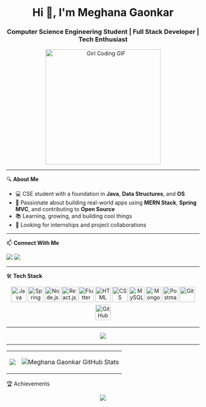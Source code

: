 
<h1 align="center">Hi 👋, I'm Meghana Gaonkar</h1>
<h3 align="center">Computer Science Engineering Student | Full Stack Developer | Tech Enthusiast</h3>

<p align="center">
  <img src="https://media.giphy.com/media/LMcB8XospGZO8UQq87/giphy.gif" width="300" alt="Girl Coding GIF" />
</p>


---

🔍 **About Me**  
- 💻 CSE student with a foundation in **Java**, **Data Structures**, and **OS**  
- 🌱 Passionate about building real-world apps using **MERN Stack**, **Spring MVC**, and contributing to **Open Source**
- 📚 Learning, growing, and building cool things  
- 🤝 Looking for internships and project collaborations

---

📫 **Connect With Me**  
<p>
  <a href="https://www.linkedin.com/in/meghana-gaonkar-415653282/"><img src="https://img.shields.io/badge/LinkedIn-blue?logo=linkedin&style=flat" /></a>
  <a href="mailto:meghanadgaonkar04@gmail.com"><img src="https://img.shields.io/badge/Gmail-D14836?style=flat&logo=gmail&logoColor=white" /></a>
</p>

---

🛠️ **Tech Stack**  

<!--<p align="center">
  <img src="https://img.icons8.com/color/96/000000/java-coffee-cup-logo.png" alt="Java" width="40"/>
  <img src="https://img.icons8.com/color/96/000000/spring-logo.png" alt="Spring Boot" width="40"/>
  <img src="https://img.icons8.com/external-tal-revivo-shadow-tal-revivo/96/000000/external-nodejs-is-an-open-source-cross-platform-javascript-run-time-environment-logo-shadow-tal-revivo.png" alt="Node.js" width="40"/>
  <img src="https://img.icons8.com/color/96/000000/react-native.png" alt="React.js" width="40"/>
  <img src="https://img.icons8.com/color/96/000000/flutter.png" alt="Flutter" width="40"/>
  <img src="https://img.icons8.com/ios-filled/100/000000/mysql-logo.png" alt="MySQL" width="40"/>
  <img src="https://img.icons8.com/color/96/000000/mongodb.png" alt="MongoDB" width="40"/>
  <img src="https://img.icons8.com/color/96/000000/postman-api.png" alt="Postman" width="40"/>
  <img src="https://img.icons8.com/color/96/000000/html-5.png" alt="HTML" width="40"/>
  <img src="https://img.icons8.com/color/96/000000/css3.png" alt="CSS" width="40"/>
  <img src="https://img.icons8.com/ios-glyphs/90/000000/github.png" alt="GitHub" width="40"/>
  <img src="https://img.icons8.com/color/96/000000/git.png" alt="Git" width="40"/>
</p>-->

<p align="center">
  <img src="https://img.icons8.com/color/48/java-coffee-cup-logo.png" alt="Java" width="40"/>
  <img src="https://img.icons8.com/color/48/spring-logo.png" alt="Spring Boot" width="40"/>
  <img src="https://img.icons8.com/color/48/nodejs.png" alt="Node.js" width="40"/>
  <img src="https://img.icons8.com/offices/40/react.png" alt="React.js" width="40"/>
  <img src="https://img.icons8.com/color/48/flutter.png" alt="Flutter" width="40"/>
  <img src="https://img.icons8.com/color/48/html-5.png" alt="HTML" width="40"/>
  <img src="https://img.icons8.com/color/48/css3.png" alt="CSS" width="40"/>
  <img src="https://img.icons8.com/fluency/48/mysql-logo.png" alt="MySQL" width="40"/>
  <img src="https://img.icons8.com/external-tal-revivo-color-tal-revivo/48/external-mongodb-a-cross-platform-document-oriented-database-program-logo-color-tal-revivo.png" alt="MongoDB" width="40"/>
  <img src="https://img.icons8.com/external-tal-revivo-shadow-tal-revivo/48/external-postman-is-the-only-complete-api-development-environment-logo-shadow-tal-revivo.png" alt="Postman" width="40"/>
  <img src="https://img.icons8.com/color/48/git.png" alt="Git" width="40"/>
  <img src="https://img.icons8.com/ios-glyphs/48/github.png" alt="GitHub" width="40" style="background-color:white; border-radius: 6px; padding: 4px"/>
</p>


---

<!--📊 **GitHub Stats**

<p align="center">
  <img src="https://github-readme-stats.vercel.app/api?username=Meghana-Gaonkar&show_icons=true&theme=tokyonight" alt="GitHub Stats" />
  <img src="https://github-readme-streak-stats.herokuapp.com?user=Meghana-Gaonkar&theme=tokyonight" alt="GitHub Streak" />
</p>-->


<p align="center">
  <img src="https://readme-typing-svg.herokuapp.com?font=Fira+Code&size=22&duration=3000&pause=1000&color=00F7FF&center=true&vCenter=true&width=500&lines=Strive+for+progress+not+perfection.;Keep+building+and+keep+learning!" />
</p>

---

<table>
  <tr>
    <td>
      <img src="https://github-streak-stats-ruby.vercel.app/?user=MeghanaDG04&theme=tokyonight&hide_border=true" />
    </td>
    <td>
<p align="center">
  <img src="https://awesome-github-stats.azurewebsites.net/user-stats/MeghanaDG04?cardType=octocat&theme=tokyonight&preferLogin=false&Border=%23DD272700" alt="Meghana Gaonkar GitHub Stats" />
  <br />
</p>
   
  </tr>
  
</table>

🏆 Achievements

<p align="center">
  <img src="https://github-profile-trophy.vercel.app/?username=Arishsingh&theme=radical&no-frame=true&no-bg=true&margin-w=15" />
</p>
